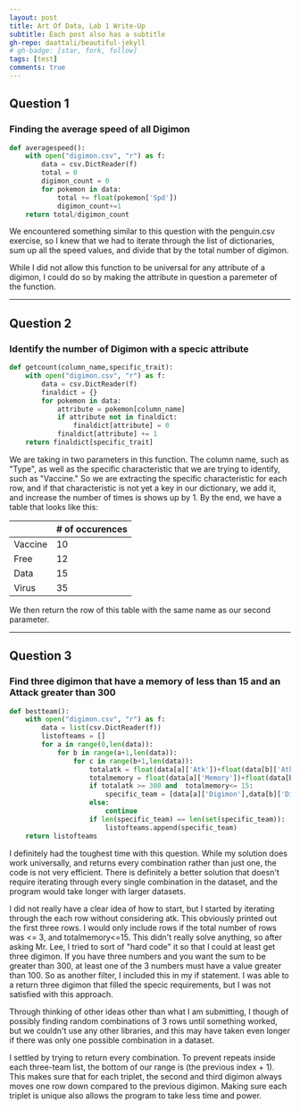 ```yaml
---
layout: post
title: Art Of Data, Lab 1 Write-Up
subtitle: Each post also has a subtitle
gh-repo: daattali/beautiful-jekyll
# gh-badge: [star, fork, follow]
tags: [test]
comments: true
---
```


## Question 1

### Finding the average speed of all Digimon

```python
def averagespeed():
    with open("digimon.csv", "r") as f:
        data = csv.DictReader(f)
        total = 0
        digimon_count = 0
        for pokemon in data:
            total += float(pokemon['Spd'])
            digimon_count+=1
    return total/digimon_count
```

We encountered something similar to this question with the penguin.csv exercise, so I knew that we had to iterate through the list of dictionaries, sum up all the speed values, and divide that by the total number of digimon.

While I did not allow this function to be universal for any attribute of a digimon, I could do so by making the attribute in question a paremeter of the function.

---

## Question 2

### Identify the number of Digimon with a specic attribute

```python
def getcount(column_name,specific_trait):
    with open("digimon.csv", "r") as f:
        data = csv.DictReader(f)
        finaldict = {}
        for pokemon in data:
            attribute = pokemon[column_name]
            if attribute not in finaldict:
                finaldict[attribute] = 0
            finaldict[attribute] += 1
    return finaldict[specific_trait]
```

We are taking in two parameters in this function. The column name, such as "Type", as well as the specific characteristic that we are trying to identify, such as "Vaccine." So we are extracting the specific characteristic for each row, and if that characteristic is not yet a key in our dictionary, we add it, and increase the number of times is shows up by 1. By the end, we have a table that looks like this:

|         | # of occurences |
| :------ | :-------------- |
| Vaccine | 10              |
| Free    | 12              |
| Data    | 15              |
| Virus   | 35              |

We then return the row of this table with the same name as our second parameter.

---

## Question 3

### Find three digimon that have a memory of less than 15 and an Attack greater than 300

```python
def bestteam():
    with open("digimon.csv", "r") as f:
        data = list(csv.DictReader(f))
        listofteams = []
        for a in range(0,len(data)):
            for b in range(a+1,len(data)):
                for c in range(b+1,len(data)):
                    totalatk = float(data[a]['Atk'])+float(data[b]['Atk'])+float(data[c]['Atk'])
                    totalmemory = float(data[a]['Memory'])+float(data[b]['Memory'])+float(data[c]['Memory'])
                    if totalatk >= 300 and  totalmemory<= 15:
                        specific_team = [data[a]['Digimon'],data[b]['Digimon'],data[c]['Digimon']]
                    else:
                        continue
                    if len(specific_team) == len(set(specific_team)):
                        listofteams.append(specific_team)
    return listofteams
```

I definitely had the toughest time with this question. While my solution does work universally, and returns every combination rather than just one, the code is not very efficient. There is definitely a better solution that doesn't require iterating through every single combination in the dataset, and the program would take longer with larger datasets.

I did not really have a clear idea of how to start, but I started by iterating through the each row without considering atk. This obviously printed out the first three rows. I would only include rows if the total number of rows was <= 3, and totalmemory<=15. This didn't really solve anything, so after asking Mr. Lee, I tried to sort of "hard code" it so that I could at least get three digimon. If you have three numbers and you want the sum to be greater than 300, at least one of the 3 numbers must have a value greater than 100. So as another filter, I included this in my if statement. I was able to a return three digimon that filled the specic requirements, but I was not satisfied with this approach.

Through thinking of other ideas other than what I am submitting, I though of possibly finding random combinations of 3 rows until something worked, but we couldn't use any other libraries, and this may have taken even longer if there was only one possible combination in a dataset.

I settled by trying to return every combination. To prevent repeats inside each three-team list, the bottom of our range is (the previous index + 1). This makes sure that for each triplet, the second and third digimon always moves one row down compared to the previous digimon. Making sure each triplet is unique also allows the program to take less time and power.
